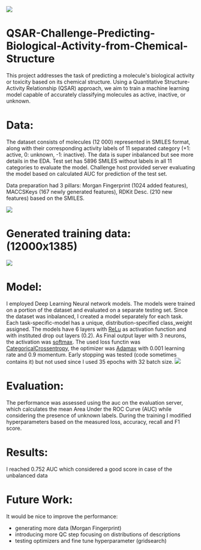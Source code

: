 <img src="https://github.com/AdamAdonyi/QSAR-Challenge-Predicting-Biological-Activity-from-Chemical-Structure/blob/main/smiles.png"/>


# QSAR-Challenge-Predicting-Biological-Activity-from-Chemical-Structure
This project addresses the task of predicting a molecule's biological activity or toxicity based on its chemical structure. Using a Quantitative Structure-Activity Relationship (QSAR) approach, we aim to train a machine learning model capable of accurately classifying molecules as active, inactive, or unknown.



# Data:

The dataset consists of molecules (12 000) represented in SMILES format, along with their corresponding activity labels of 11 separated category (+1: active, 0: unknown, -1: inactive). The data is super inbalanced but see more details in the EDA. Test set has 5896 SMILES without labels in all 11 categories to evaluate the model. Challenge host provided server evaluating the model based on calculated AUC for prediction of the test set.

Data preparation had 3 pillars: Morgan Fingerprint (1024 added features), MACCSKeys (167 newly generated features), RDKit Desc. (210 new features) based on the SMILES.



<img src="https://github.com/AdamAdonyi/QSAR-Challenge-Predicting-Biological-Activity-from-Chemical-Structure/blob/main/strategy_data_prep.JPG">



# Generated training data: (12000x1385)


<img src="https://github.com/AdamAdonyi/QSAR-Challenge-Predicting-Biological-Activity-from-Chemical-Structure/blob/main/Heatmap_training_data.JPG">

# Model:

I employed Deep Learning Neural network models. The models were trained on a portion of the dataset and evaluated on a separate testing set.
Since the dataset was inbalanced, I created a model separately for each task. Each task-specific-model has a unique, distribution-specified class_weight assigned. 
The models have 6 layers with [ReLu](https://pytorch.org/docs/stable/generated/torch.nn.ReLU.html#relu) as activation function and  with instituted drop out layers (0.2). As Final output layer with 3 neurons, the activation was [softmax](https://pytorch.org/docs/stable/generated/torch.nn.Softmax.html). The used loss functin was [CategoricalCrossentropy](https://www.tensorflow.org/api_docs/python/tf/keras/losses/CategoricalCrossentropy), the optimizer was [Adamax](https://keras.io/api/optimizers/adamax/) with 0.001 learning rate and 0.9 momentum. Early stopping was tested (code sometimes contains it) but not used since I used 35 epochs with 32 batch size.
<img src= "https://github.com/AdamAdonyi/QSAR-Challenge-Predicting-Biological-Activity-from-Chemical-Structure/blob/main/model.png">



# Evaluation:

The performance was assessed using the auc on the evaluation server, which calculates the mean Area Under the ROC Curve (AUC) while considering the presence of unknown labels. During the training I modified hyperparameters based on the measured loss, accuracy, recall and F1 score.

# Results:

I reached 0.752 AUC which considered a good score in case of the unbalanced data

# Future Work:

It would be nice to improve the performance:
  - generating more data (Morgan Fingerprint)
  - introducing more QC step focusing on distributions of descriptions
  - testing optimizers and fine tune hyperparameter (gridsearch)
